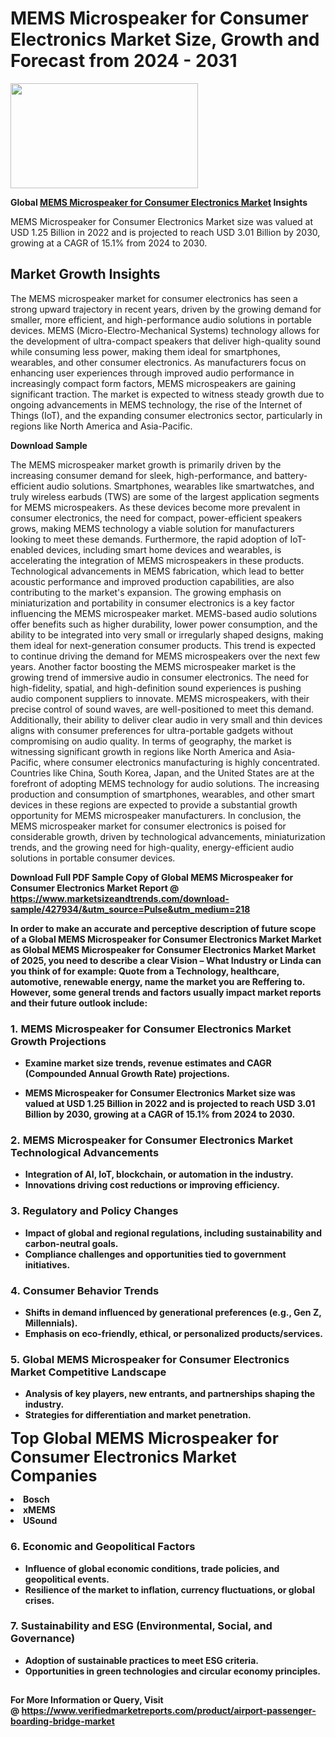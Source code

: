 <H1>MEMS Microspeaker for Consumer Electronics Market Size, Growth and Forecast from 2024 - 2031</H1><img class="aligncenter size-medium wp-image-584254" src="https://thirdeyenews.in/wp-content/uploads/2024/09/Global-Market-Research-300x168.jpeg" alt="" width="300" height="168" /><p><strong>Global&nbsp;<a href="https://www.marketsizeandtrends.com/download-sample/427934/&amp;utm_source=Pulse&amp;utm_medium=218">MEMS Microspeaker for Consumer Electronics Market</a> Insights</strong></p><p>MEMS Microspeaker for Consumer Electronics Market size was valued at USD 1.25 Billion in 2022 and is projected to reach USD 3.01 Billion by 2030, growing at a CAGR of 15.1% from 2024 to 2030.</p><p><h2>Market Growth Insights</h2> <p>The MEMS microspeaker market for consumer electronics has seen a strong upward trajectory in recent years, driven by the growing demand for smaller, more efficient, and high-performance audio solutions in portable devices. MEMS (Micro-Electro-Mechanical Systems) technology allows for the development of ultra-compact speakers that deliver high-quality sound while consuming less power, making them ideal for smartphones, wearables, and other consumer electronics. As manufacturers focus on enhancing user experiences through improved audio performance in increasingly compact form factors, MEMS microspeakers are gaining significant traction. The market is expected to witness steady growth due to ongoing advancements in MEMS technology, the rise of the Internet of Things (IoT), and the expanding consumer electronics sector, particularly in regions like North America and Asia-Pacific.</p> <p><strong>Download Sample</strong></p> <p>The MEMS microspeaker market growth is primarily driven by the increasing consumer demand for sleek, high-performance, and battery-efficient audio solutions. Smartphones, wearables like smartwatches, and truly wireless earbuds (TWS) are some of the largest application segments for MEMS microspeakers. As these devices become more prevalent in consumer electronics, the need for compact, power-efficient speakers grows, making MEMS technology a viable solution for manufacturers looking to meet these demands. Furthermore, the rapid adoption of IoT-enabled devices, including smart home devices and wearables, is accelerating the integration of MEMS microspeakers in these products. Technological advancements in MEMS fabrication, which lead to better acoustic performance and improved production capabilities, are also contributing to the market's expansion. The growing emphasis on miniaturization and portability in consumer electronics is a key factor influencing the MEMS microspeaker market. MEMS-based audio solutions offer benefits such as higher durability, lower power consumption, and the ability to be integrated into very small or irregularly shaped designs, making them ideal for next-generation consumer products. This trend is expected to continue driving the demand for MEMS microspeakers over the next few years. Another factor boosting the MEMS microspeaker market is the growing trend of immersive audio in consumer electronics. The need for high-fidelity, spatial, and high-definition sound experiences is pushing audio component suppliers to innovate. MEMS microspeakers, with their precise control of sound waves, are well-positioned to meet this demand. Additionally, their ability to deliver clear audio in very small and thin devices aligns with consumer preferences for ultra-portable gadgets without compromising on audio quality. In terms of geography, the market is witnessing significant growth in regions like North America and Asia-Pacific, where consumer electronics manufacturing is highly concentrated. Countries like China, South Korea, Japan, and the United States are at the forefront of adopting MEMS technology for audio solutions. The increasing production and consumption of smartphones, wearables, and other smart devices in these regions are expected to provide a substantial growth opportunity for MEMS microspeaker manufacturers. In conclusion, the MEMS microspeaker market for consumer electronics is poised for considerable growth, driven by technological advancements, miniaturization trends, and the growing need for high-quality, energy-efficient audio solutions in portable consumer devices. <p><strong></p><p><span class=""><strong>Download Full PDF Sample Copy of Global MEMS Microspeaker for Consumer Electronics Market Report</strong> @ <a href="https://www.marketsizeandtrends.com/download-sample/427934/&amp;utm_source=Pulse&amp;utm_medium=218" target="_blank">https://www.marketsizeandtrends.com/download-sample/427934/&amp;utm_source=Pulse&amp;utm_medium=218</a></span></p><p>In order to make an accurate and perceptive description of future scope of a Global&nbsp;MEMS Microspeaker for Consumer Electronics Market Market as Global&nbsp;MEMS Microspeaker for Consumer Electronics Market Market of 2025, you need to describe a clear Vision &ndash; What Industry or Linda can you think of for example: Quote from a Technology, healthcare, automotive, renewable energy, name the market you are Reffering to. However, some general trends and factors usually impact market reports and their future outlook include:</p><h3>1.&nbsp;<strong>MEMS Microspeaker for Consumer Electronics Market Growth Projections</strong></h3><ul><li>Examine market size trends, revenue estimates and CAGR (Compounded Annual Growth Rate) projections.</li><li><p>MEMS Microspeaker for Consumer Electronics Market size was valued at USD 1.25 Billion in 2022 and is projected to reach USD 3.01 Billion by 2030, growing at a CAGR of 15.1% from 2024 to 2030.</p></li></ul><h3>2.&nbsp;<strong>MEMS Microspeaker for Consumer Electronics Market Technological Advancements</strong></h3><ul><li>Integration of AI, IoT, blockchain, or automation in the industry.</li><li>Innovations driving cost reductions or improving efficiency.</li></ul><h3>3.&nbsp;<strong>Regulatory and Policy Changes</strong></h3><ul><li>Impact of global and regional regulations, including sustainability and carbon-neutral goals.</li><li>Compliance challenges and opportunities tied to government initiatives.</li></ul><h3>4.&nbsp;<strong>Consumer Behavior Trends</strong></h3><ul><li>Shifts in demand influenced by generational preferences (e.g., Gen Z, Millennials).</li><li>Emphasis on eco-friendly, ethical, or personalized products/services.</li></ul><h3>5.&nbsp;<strong>Global MEMS Microspeaker for Consumer Electronics Market Competitive Landscape</strong></h3><ul><li>Analysis of key players, new entrants, and partnerships shaping the industry.</li><li>Strategies for differentiation and market penetration.</li></ul><p data-pm-slice="1 1 []"><span style="color: inherit; font-family: inherit; font-size: 25px;">Top Global MEMS Microspeaker for Consumer Electronics Market Companies</span></p><div class="" data-test-id=""><p><li>Bosch</li><li> xMEMS</li><li> USound</li></p></div><h3>6.&nbsp;<strong>Economic and Geopolitical Factors</strong></h3><ul><li>Influence of global economic conditions, trade policies, and geopolitical events.</li><li>Resilience of the market to inflation, currency fluctuations, or global crises.</li></ul><h3>7.&nbsp;<strong>Sustainability and ESG (Environmental, Social, and Governance)</strong></h3><ul><li>Adoption of sustainable practices to meet ESG criteria.</li><li>Opportunities in green technologies and circular economy principles.</li></ul><h2><strong style="font-size: 14px;">For More Information or Query, Visit @&nbsp;</strong><a style="background-color: #ffffff; font-size: 14px;" href="https://www.marketsizeandtrends.com/report/mems-microspeaker-for-consumer-electronics-market/" target="_blank">https://www.verifiedmarketreports.com/product/airport-passenger-boarding-bridge-market</a></h2>
